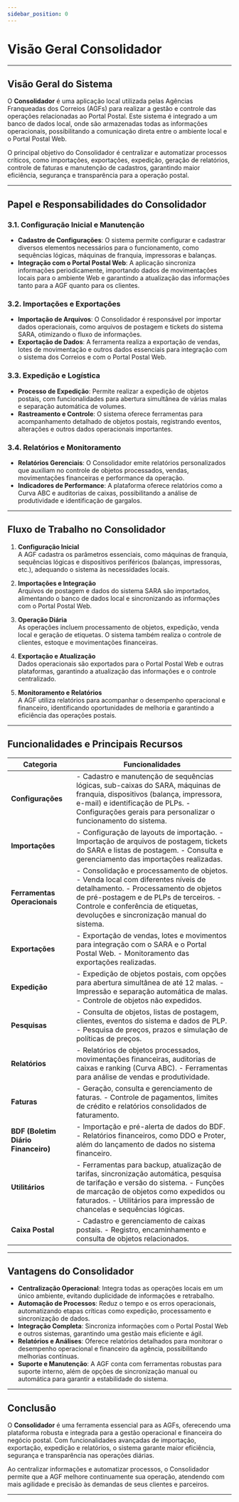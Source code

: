 ```yaml
---
sidebar_position: 0
---
```


# Visão Geral Consolidador

---

## Visão Geral do Sistema

O **Consolidador** é uma aplicação local utilizada pelas Agências Franqueadas dos Correios (AGFs) para realizar a gestão e controle das operações relacionadas ao Portal Postal. Este sistema é integrado a um banco de dados local, onde são armazenadas todas as informações operacionais, possibilitando a comunicação direta entre o ambiente local e o Portal Postal Web.

O principal objetivo do Consolidador é centralizar e automatizar processos críticos, como importações, exportações, expedição, geração de relatórios, controle de faturas e manutenção de cadastros, garantindo maior eficiência, segurança e transparência para a operação postal.

---

## Papel e Responsabilidades do Consolidador

### 3.1. Configuração Inicial e Manutenção  

- **Cadastro de Configurações**: O sistema permite configurar e cadastrar diversos elementos necessários para o funcionamento, como sequências lógicas, máquinas de franquia, impressoras e balanças.
- **Integração com o Portal Postal Web**: A aplicação sincroniza informações periodicamente, importando dados de movimentações locais para o ambiente Web e garantindo a atualização das informações tanto para a AGF quanto para os clientes.

### 3.2. Importações e Exportações  

- **Importação de Arquivos**: O Consolidador é responsável por importar dados operacionais, como arquivos de postagem e tickets do sistema SARA, otimizando o fluxo de informações.
- **Exportação de Dados**: A ferramenta realiza a exportação de vendas, lotes de movimentação e outros dados essenciais para integração com o sistema dos Correios e com o Portal Postal Web.

### 3.3. Expedição e Logística  

- **Processo de Expedição**: Permite realizar a expedição de objetos postais, com funcionalidades para abertura simultânea de várias malas e separação automática de volumes.
- **Rastreamento e Controle**: O sistema oferece ferramentas para acompanhamento detalhado de objetos postais, registrando eventos, alterações e outros dados operacionais importantes.

### 3.4. Relatórios e Monitoramento  

- **Relatórios Gerenciais**: O Consolidador emite relatórios personalizados que auxiliam no controle de objetos processados, vendas, movimentações financeiras e performance da operação.
- **Indicadores de Performance**: A plataforma oferece relatórios como a Curva ABC e auditorias de caixas, possibilitando a análise de produtividade e identificação de gargalos.

---

## Fluxo de Trabalho no Consolidador  

1. **Configuração Inicial**  
   A AGF cadastra os parâmetros essenciais, como máquinas de franquia, sequências lógicas e dispositivos periféricos (balanças, impressoras, etc.), adequando o sistema às necessidades locais.

2. **Importações e Integração**  
   Arquivos de postagem e dados do sistema SARA são importados, alimentando o banco de dados local e sincronizando as informações com o Portal Postal Web.

3. **Operação Diária**  
   As operações incluem processamento de objetos, expedição, venda local e geração de etiquetas. O sistema também realiza o controle de clientes, estoque e movimentações financeiras.

4. **Exportação e Atualização**  
   Dados operacionais são exportados para o Portal Postal Web e outras plataformas, garantindo a atualização das informações e o controle centralizado.

5. **Monitoramento e Relatórios**  
   A AGF utiliza relatórios para acompanhar o desempenho operacional e financeiro, identificando oportunidades de melhoria e garantindo a eficiência das operações postais.

---

## Funcionalidades e Principais Recursos

| Categoria                | Funcionalidades                                                                                                   |
|--------------------------|-------------------------------------------------------------------------------------------------------------------|
| **Configurações**        | - Cadastro e manutenção de sequências lógicas, sub-caixas do SARA, máquinas de franquia, dispositivos (balança, impressora, e-mail) e identificação de PLPs.  - Configurações gerais para personalizar o funcionamento do sistema. |
| **Importações**          | - Configuração de layouts de importação.  - Importação de arquivos de postagem, tickets do SARA e listas de postagem.  - Consulta e gerenciamento das importações realizadas. |
| **Ferramentas Operacionais** | - Consolidação e processamento de objetos.  - Venda local com diferentes níveis de detalhamento.  - Processamento de objetos de pré-postagem e de PLPs de terceiros.  - Controle e conferência de etiquetas, devoluções e sincronização manual do sistema. |
| **Exportações**          | - Exportação de vendas, lotes e movimentos para integração com o SARA e o Portal Postal Web.  - Monitoramento das exportações realizadas. |
| **Expedição**            | - Expedição de objetos postais, com opções para abertura simultânea de até 12 malas.  - Impressão e separação automática de malas.  - Controle de objetos não expedidos. |
| **Pesquisas**            | - Consulta de objetos, listas de postagem, clientes, eventos do sistema e dados de PLP.  - Pesquisa de preços, prazos e simulação de políticas de preços. |
| **Relatórios**           | - Relatórios de objetos processados, movimentações financeiras, auditorias de caixas e ranking (Curva ABC).  - Ferramentas para análise de vendas e produtividade. |
| **Faturas**              | - Geração, consulta e gerenciamento de faturas.  - Controle de pagamentos, limites de crédito e relatórios consolidados de faturamento. |
| **BDF (Boletim Diário Financeiro)** | - Importação e pré-alerta de dados do BDF.  - Relatórios financeiros, como DDO e Proter, além do lançamento de dados no sistema financeiro. |
| **Utilitários**          | - Ferramentas para backup, atualização de tarifas, sincronização automática, pesquisa de tarifação e versão do sistema.  - Funções de marcação de objetos como expedidos ou faturados.  - Utilitários para impressão de chancelas e sequências lógicas. |
| **Caixa Postal**         | - Cadastro e gerenciamento de caixas postais.  - Registro, encaminhamento e consulta de objetos relacionados. |

---

## Vantagens do Consolidador  

- **Centralização Operacional**: Integra todas as operações locais em um único ambiente, evitando duplicidade de informações e retrabalho.
- **Automação de Processos**: Reduz o tempo e os erros operacionais, automatizando etapas críticas como expedição, processamento e sincronização de dados.
- **Integração Completa**: Sincroniza informações com o Portal Postal Web e outros sistemas, garantindo uma gestão mais eficiente e ágil.
- **Relatórios e Análises**: Oferece relatórios detalhados para monitorar o desempenho operacional e financeiro da agência, possibilitando melhorias contínuas.
- **Suporte e Manutenção**: A AGF conta com ferramentas robustas para suporte interno, além de opções de sincronização manual ou automática para garantir a estabilidade do sistema.

---

## Conclusão  

O **Consolidador** é uma ferramenta essencial para as AGFs, oferecendo uma plataforma robusta e integrada para a gestão operacional e financeira do negócio postal. Com funcionalidades avançadas de importação, exportação, expedição e relatórios, o sistema garante maior eficiência, segurança e transparência nas operações diárias.

Ao centralizar informações e automatizar processos, o Consolidador permite que a AGF melhore continuamente sua operação, atendendo com mais agilidade e precisão às demandas de seus clientes e parceiros.

---
